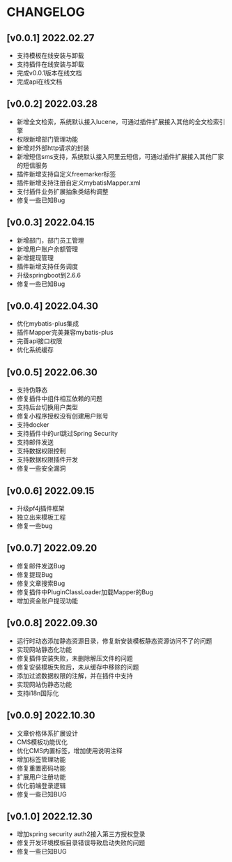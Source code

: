 # CHANGELOG

## [v0.0.1] 2022.02.27

- 支持模板在线安装与卸载
- 支持插件在线安装与卸载
- 完成v0.0.1版本在线文档
- 完成api在线文档

## [v0.0.2] 2022.03.28

- 新增全文检索，系统默认接入lucene，可通过插件扩展接入其他的全文检索引擎
- 权限新增部门管理功能
- 新增对外部http请求的封装
- 新增短信sms支持，系统默认接入阿里云短信，可通过插件扩展接入其他厂家的短信服务
- 插件新增支持自定义freemarker标签
- 插件新增支持注册自定义mybatisMapper.xml
- 支付插件业务扩展抽象类结构调整
- 修复一些已知Bug

## [v0.0.3] 2022.04.15

- 新增部门，部门员工管理
- 新增用户账户余额管理
- 新增提现管理
- 插件新增支持任务调度
- 升级springboot到2.6.6
- 修复一些已知Bug

## [v0.0.4] 2022.04.30
- 优化mybatis-plus集成
- 插件Mapper完美兼容mybatis-plus
- 完善api接口权限
- 优化系统缓存

## [v0.0.5] 2022.06.30
- 支持伪静态
- 修复插件中组件相互依赖的问题
- 支持后台切换用户类型
- 修复小程序授权没有创建用户账号
- 支持docker
- 支持插件中的url跳过Spring Security
- 支持邮件发送
- 支持数据权限控制
- 支持数据权限插件开发
- 修复一些安全漏洞

## [v0.0.6] 2022.09.15
- 升级pf4j插件框架
- 独立出来模板工程
- 修复一些bug

## [v0.0.7] 2022.09.20
- 修复邮件发送Bug
- 修复提现Bug
- 修复文章搜索Bug
- 修复插件中PluginClassLoader加载Mapper的Bug
- 增加资金账户提现功能

## [v0.0.8] 2022.09.30
- 运行时动态添加静态资源目录，修复新安装模板静态资源访问不了的问题
- 实现网站静态化功能
- 修复插件安装失败，未删除解压文件的问题
- 修复安装模板失败后，未从缓存中移除的问题
- 添加过滤数据权限的注解，并在插件中支持
- 实现网站伪静态功能
- 支持i18n国际化

## [v0.0.9] 2022.10.30
- 文章价格体系扩展设计
- CMS模板功能优化
- 优化CMS内置标签，增加使用说明注释
- 增加标签管理功能
- 修复重置密码功能
- 扩展用户注册功能
- 优化前端登录逻辑
- 修复一些已知BUG

## [v0.1.0] 2022.12.30
- 增加spring security auth2接入第三方授权登录
- 修复开发环境模板目录错误导致启动失败的问题
- 修复一些已知BUG
